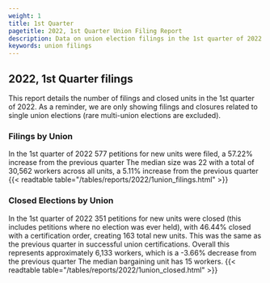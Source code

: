 ```yaml
---
weight: 1
title: 1st Quarter
pagetitle: 2022, 1st Quarter Union Filing Report
description: Data on union election filings in the 1st quarter of 2022
keywords: union filings
---
```


## 2022, 1st Quarter filings

This report details the number of filings and closed units in the 1st quarter of 2022. As a reminder, we are only showing filings and closures related to single union elections (rare multi-union elections are excluded).

### Filings by Union
In the 1st quarter of 2022 577 petitions for new units were filed, a 57.22% increase from the previous quarter The median size was 22 with a total of 30,562 workers across all units, a 5.11% increase from the previous quarter
{{< readtable table="/tables/reports/2022/1union_filings.html" >}}

### Closed Elections by Union
In the 1st quarter of 2022 351 petitions for new units were closed (this includes petitions where no election was ever held), with 46.44% closed with a certification order, creating 163 total new units. This was the same as the previous quarter in successful union certifications. Overall this represents approximately 6,133 workers, which is a -3.66% decrease from the previous quarter The median bargaining unit has 15 workers.
{{< readtable table="/tables/reports/2022/1union_closed.html" >}}
